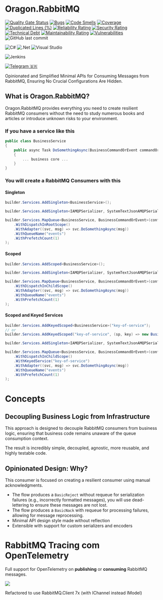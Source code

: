 
# Oragon.RabbitMQ 

[![Quality Gate Status](https://sonarcloud.io/api/project_badges/measure?project=Oragon.RabbitMQ&metric=alert_status)](https://sonarcloud.io/summary/new_code?id=Oragon.RabbitMQ)
[![Bugs](https://sonarcloud.io/api/project_badges/measure?project=Oragon.RabbitMQ&metric=bugs)](https://sonarcloud.io/summary/new_code?id=Oragon.RabbitMQ)
[![Code Smells](https://sonarcloud.io/api/project_badges/measure?project=Oragon.RabbitMQ&metric=code_smells)](https://sonarcloud.io/summary/new_code?id=Oragon.RabbitMQ)
[![Coverage](https://sonarcloud.io/api/project_badges/measure?project=Oragon.RabbitMQ&metric=coverage)](https://sonarcloud.io/summary/new_code?id=Oragon.RabbitMQ)
[![Duplicated Lines (%)](https://sonarcloud.io/api/project_badges/measure?project=Oragon.RabbitMQ&metric=duplicated_lines_density)](https://sonarcloud.io/summary/new_code?id=Oragon.RabbitMQ)
[![Reliability Rating](https://sonarcloud.io/api/project_badges/measure?project=Oragon.RabbitMQ&metric=reliability_rating)](https://sonarcloud.io/summary/new_code?id=Oragon.RabbitMQ)
[![Security Rating](https://sonarcloud.io/api/project_badges/measure?project=Oragon.RabbitMQ&metric=security_rating)](https://sonarcloud.io/summary/new_code?id=Oragon.RabbitMQ)
[![Technical Debt](https://sonarcloud.io/api/project_badges/measure?project=Oragon.RabbitMQ&metric=sqale_index)](https://sonarcloud.io/summary/new_code?id=Oragon.RabbitMQ)
[![Maintainability Rating](https://sonarcloud.io/api/project_badges/measure?project=Oragon.RabbitMQ&metric=sqale_rating)](https://sonarcloud.io/summary/new_code?id=Oragon.RabbitMQ)
[![Vulnerabilities](https://sonarcloud.io/api/project_badges/measure?project=Oragon.RabbitMQ&metric=vulnerabilities)](https://sonarcloud.io/summary/new_code?id=Oragon.RabbitMQ)
![GitHub last commit](https://img.shields.io/github/last-commit/luizcarlosfaria/Oragon.RabbitMQ)

![C#](https://img.shields.io/badge/c%23-%23239120.svg?style=for-the-badge&logo=csharp&logoColor=white)
![.Net](https://img.shields.io/badge/.NET-5C2D91?style=for-the-badge&logo=.net&logoColor=white)
![Visual Studio](https://img.shields.io/badge/Visual%20Studio-5C2D91.svg?style=for-the-badge&logo=visual-studio&logoColor=white)

![Jenkins](https://img.shields.io/badge/jenkins-%232C5263.svg?style=for-the-badge&logo=jenkins&logoColor=white)

[![Telegram](https://img.shields.io/badge/Telegram-2CA5E0?style=for-the-badge&logo=telegram&logoColor=white) 🇧🇷 ](https://t.me/luizcarlosfaria)

Opinionated and Simplified Minimal APIs for Consuming Messages from RabbitMQ, Ensuring No Crucial Configurations Are Hidden.

## What is Oragon.RabbitMQ?

Oragon.RabbitMQ provides everything you need to create resilient RabbitMQ consumers without the need to study numerous books and articles or introduce unknown risks to your environment.

### If you have a service like this
```cs
public class BusinessService
{
    public async Task DoSomethingAsync(BusinessCommandOrEvent commandOrEvent)
    {
        ... business core ...
    }
}
```

### You will create a RabbitMQ Consumers with this

#### Singleton
```cs
builder.Services.AddSingleton<BusinessService>();

builder.Services.AddSingleton<IAMQPSerializer, SystemTextJsonAMQPSerializer>();

builder.Services.MapQueue<BusinessService, BusinessCommandOrEvent>(config => config
    .WithDispatchInRootScope()    
    .WithAdapter((svc, msg) => svc.DoSomethingAsync(msg))
    .WithQueueName("events")
    .WithPrefetchCount(1)
);

```

#### Scoped
```cs
builder.Services.AddScoped<BusinessService>();

builder.Services.AddSingleton<IAMQPSerializer, SystemTextJsonAMQPSerializer>();

builder.Services.MapQueue<BusinessService, BusinessCommandOrEvent>(config => config
    .WithDispatchInChildScope()    
    .WithAdapter((svc, msg) => svc.DoSomethingAsync(msg))
    .WithQueueName("events")
    .WithPrefetchCount(1)
);

```

#### Scoped and Keyed Services
```cs
builder.Services.AddKeyedScoped<BusinessService>("key-of-service");
// or 
builder.Services.AddKeyedScoped("key-of-service", (sp, key) => new BusinessService(... custom dependencies ...));

builder.Services.AddSingleton<IAMQPSerializer, SystemTextJsonAMQPSerializer>();

builder.Services.MapQueue<BusinessService, BusinessCommandOrEvent>(config => config
    .WithDispatchInChildScope()
    .WithKeyedService("key-of-service")
    .WithAdapter((svc, msg) => svc.DoSomethingAsync(msg))
    .WithQueueName("events")
    .WithPrefetchCount(1)
);

```

# Concepts

## Decoupling Business Logic from Infrastructure

This approach is designed to decouple RabbitMQ consumers from business logic, ensuring that business code remains unaware of the queue consumption context.

The result is incredibly simple, decoupled, agnostic, more reusable, and highly testable code.

## Opinionated Design: Why?

This consumer is focused on creating a resilient consumer using manual acknowledgments.

-   The flow produces a `BasicReject` without requeue for serialization failures (e.g., incorrectly formatted messages),  you will use dead-lettering to ensure these messages are not lost.
-  The flow produces a `BasicNack` with requeue for processing failures, allowing for message reprocessing.
- Minimal API design style made without reflection
- Extensible with support for custom serializers and encoders

# RabbitMQ Tracing com OpenTelemetry

Full support for OpenTelemetry on **publishing** or **consuming** RabbitMQ messages.

<img src="./docs/playground.gif">


Refactored to use RabbitMQ.Client 7x (with IChannel instead IModel)

